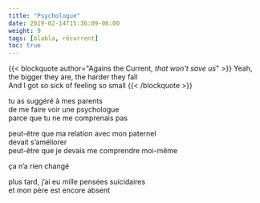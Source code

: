 ```yaml
---
title: "Psychologue"
date: 2019-02-14T15:36:09-06:00
weight: 9
tags: [blabla, récurrent]
toc: true
---
```


{{< blockquote author="Agains the Current, *that won't save us*" >}}
Yeah, the bigger they are, the harder they fall  
And I got so sick of feeling so small
{{< /blockquote >}}

tu as suggéré à mes parents  
de me faire voir une psychologue  
parce que tu ne me comprenais pas  

peut-être que ma relation avec mon paternel  
devait s’améliorer  
peut-être que je devais me comprendre moi-même  

ça n’a rien changé  

plus tard, j’ai eu mille pensées suicidaires  
et mon père est encore absent